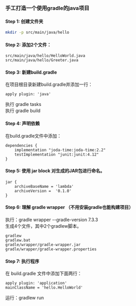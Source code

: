 ### 手工打造一个使用gradle的java项目
#### Step 1: 创建文件夹
```bash
mkdir -p src/main/java/hello  
```
#### Step 2: 添加2个文件：
```
src/main/java/hello/HelloWorld.java  
src/main/java/hello/Greeter.java  
```
#### Step 3: 新建build.gradle
在项目根目录新建build.gradle并添加一行：
```
apply plugin: 'java'  
```
执行 gradle tasks  
执行 gradle build  

#### Step 4: 声明依赖
在build.gradle文件中添加：
```
dependencies {
    implementation "joda-time:joda-time:2.2"
    testImplementation "junit:junit:4.12"
}
```

#### Step 5: 使用 jar block 对生成的JAR包进行命名。
```
jar {
    archiveBaseName = 'lambda'
    archiveVersion =  '0.1.0'
}
```

#### Step 6: 理解 gradle wrapper （不用安装gradle也能构建项目）
执行：gradle wrapper --gradle-version 7.3.3  
生成4个文件，其中2个gradlew脚本。  
```
gradlew
gradlew.bat
gradle/wrapper/gradle-wrapper.jar
gradle/wrapper/gradle-wrapper.properties
```

#### Step 7: 执行程序
在 build.gradle 文件中添加下面两行：
```
apply plugin: 'application'
mainClassName = 'hello.HelloWorld'
```
运行：gradlew run
